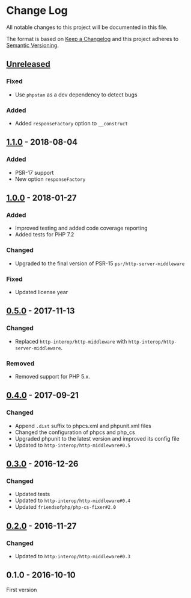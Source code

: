 # Change Log

All notable changes to this project will be documented in this file.

The format is based on [Keep a Changelog](http://keepachangelog.com/) 
and this project adheres to [Semantic Versioning](http://semver.org/).

## [Unreleased]

### Fixed

- Use `phpstan` as a dev dependency to detect bugs

### Added

- Added `responseFactory` option to `__construct`

## [1.1.0] - 2018-08-04

### Added

- PSR-17 support
- New option `responseFactory`

## [1.0.0] - 2018-01-27

### Added

- Improved testing and added code coverage reporting
- Added tests for PHP 7.2

### Changed

- Upgraded to the final version of PSR-15 `psr/http-server-middleware`

### Fixed

- Updated license year

## [0.5.0] - 2017-11-13

### Changed

- Replaced `http-interop/http-middleware` with  `http-interop/http-server-middleware`.

### Removed

- Removed support for PHP 5.x.

## [0.4.0] - 2017-09-21

### Changed

- Append `.dist` suffix to phpcs.xml and phpunit.xml files
- Changed the configuration of phpcs and php_cs
- Upgraded phpunit to the latest version and improved its config file
- Updated to `http-interop/http-middleware#0.5`

## [0.3.0] - 2016-12-26

### Changed

- Updated tests
- Updated to `http-interop/http-middleware#0.4`
- Updated `friendsofphp/php-cs-fixer#2.0`

## [0.2.0] - 2016-11-27

### Changed

- Updated to `http-interop/http-middleware#0.3`

## 0.1.0 - 2016-10-10

First version

[Unreleased]: https://github.com/middlewares/firewall/compare/v1.1.0...HEAD
[1.1.0]: https://github.com/middlewares/firewall/compare/v1.0.0...v1.1.0
[1.0.0]: https://github.com/middlewares/firewall/compare/v0.5.0...v1.0.0
[0.5.0]: https://github.com/middlewares/firewall/compare/v0.4.0...v0.5.0
[0.4.0]: https://github.com/middlewares/firewall/compare/v0.3.0...v0.4.0
[0.3.0]: https://github.com/middlewares/firewall/compare/v0.2.0...v0.3.0
[0.2.0]: https://github.com/middlewares/firewall/compare/v0.1.0...v0.2.0
